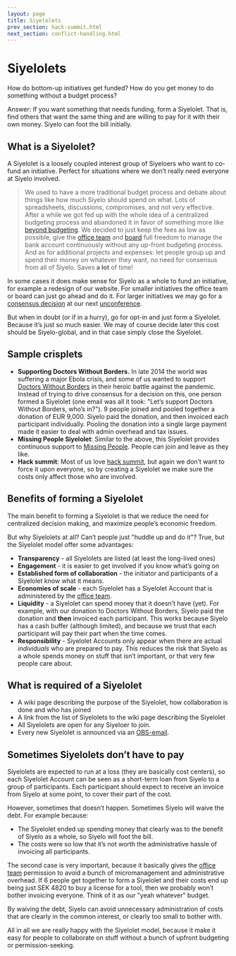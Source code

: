 ```yaml
---
layout: page
title: Siyelolets
prev_section: hack-summit.html
next_section: conflict-handling.html
---
```


# Siyelolets

How do bottom-up initiatives get funded? How do you get money to do
something without a budget process?

Answer: If you want something that needs funding, form a Siyelolet. That
is, find others that want the same thing and are willing to pay for it
with their own money. Siyelo can foot the bill initially.

## What is a Siyelolet?

A Siyelolet is a loosely coupled interest group of Siyeloers who want to
co-fund an initiative. Perfect for situations where we don’t really need
everyone at Siyelo involved.

> We used to have a more traditional budget process and debate about
> things like how much Siyelo should spend on what. Lots of
> spreadsheets, discussions, compromises, and not very effective. After
> a while we got fed up with the whole idea of a centralized budgeting
> process and abandoned it in favor of something more like [beyond
> budgeting](http://www.slideshare.net/Lewitz/bjarte-bogsnes-about-beyond-budgeting-at-ale2011).
> We decided to just keep the fees as low as possible, give the [office
> team](office-team.html) and [board](board.html) full freedom to manage
> the bank account continuously without any up-front budgeting process.
> And as for additional projects and expenses: let people group up and
> spend their money on whatever they want, no need for consensus from
> all of Siyelo. Saves **a lot** of time!

In some cases it does make sense for Siyelo as a whole to fund an
initiative, for example a redesign of our website. For smaller
initiatives the office team or board can just go ahead and do it. For
larger initiatives we may go for a [consensus decision](decisions.html)
at our next [unconference](unconference.html).

But when in doubt (or if in a hurry), go for opt-in and just form a
Siyelolet. Because it’s just so much easier. We may of course decide
later this cost should be Siyelo-global, and in that case simply close
the Siyelolet.

## Sample crisplets

-   **Supporting Doctors Without Borders.** In late 2014 the world was
    suffering a major Ebola crisis, and some of us wanted to support
    [Doctors Without Borders](http://www.msf.org) in their heroic battle
    against the pandemic. Instead of trying to drive consensus for a
    decision on this, one person formed a Siyelolet (one email was all
    it took: "Let’s support Doctors Without Borders, who’s in?"). 9
    people joined and pooled together a donation of EUR 9,000. Siyelo
    paid the donation, and then invoiced each participant individually.
    Pooling the donation into a single large payment made it easier to
    deal with admin overhead and tax issues.
-   **Missing People Siyelolet**: Similar to the above, this Siyelolet
    provides continuous support to [Missing
    People](http://missingpeople.se). People can join and leave as
    they like.
-   **Hack summit**: Most of us love [hack summit](hack-summit.html),
    but again we don’t want to force it upon everyone, so by creating a
    Siyelolet we make sure the costs only affect those who are involved.

## Benefits of forming a Siyelolet

The main benefit to forming a Siyelolet is that we reduce the need for
centralized decision making, and maximize people’s economic freedom.

But why Siyelolets at all? Can’t people just "huddle up and do it"?
True, but the Siyelolet model offer some advantages:

-   **Transparency** - all Siyelolets are listed (at least the
    long-lived ones)
-   **Engagement** - it is easier to get involved if you know what’s
    going on
-   **Established form of collaboration** - the initiator and
    participants of a Siyelolet know what it means.
-   **Economies of scale** - each Siyelolet has a Siyelolet Account that
    is administered by the [office team](office-team.html).
-   **Liquidity** - a Siyelolet can spend money that it doesn’t
    have (yet). For example, with our donation to Doctors Without
    Borders, Siyelo paid the donation and **then** invoiced
    each participant. This works because Siyelo has a cash buffer
    (although limited), and because we trust that each participant will
    pay their part when the time comes.
-   **Responsibility** - Siyelolet Accounts only appear when there are
    actual *individuals* who are prepared to pay. This reduces the risk
    that Siyelo as a whole spends money on stuff that isn’t important,
    or that very few people care about.

## What is required of a Siyelolet

-   A wiki page describing the purpose of the Siyelolet, how
    collaboration is done and who has joined
-   A link from the list of Siyelolets to the wiki page describing the
    Siyelolet
-   All Siyelolets are open for any Siyeloer to join.
-   Every new Siyelolet is announced via an
    [OBS-email](email-conventions.html).

## Sometimes Siyelolets don’t have to pay

Siyelolets are expected to run at a loss (they are basically cost
centers), so each Siyelolet Account can be seen as a short-term loan
from Siyelo to a group of participants. Each participant should expect
to receive an invoice from Siyelo at some point, to cover their part of
the cost.

However, sometimes that doesn’t happen. Sometimes Siyelo will waive the
debt. For example because:

-   The Siyelolet ended up spending money that clearly was to the
    benefit of Siyelo as a whole, so Siyelo will foot the bill.
-   The costs were so low that it’s not worth the administrative hassle
    of invoicing all participants.

The second case is very important, because it basically gives the
[office team](office-team.html) permission to avoid a bunch of
micromanagement and administrative overhead. If 6 people get together to
form a Siyelolet and their costs end up being just SEK 4820 to buy a
license for a tool, then we probably won’t bother invoicing everyone.
Think of it as our "yeah whatever" budget.

By waiving the debt, Siyelo can avoid unnecessary administration of
costs that are clearly in the common interest, or clearly too small to
bother with.

All in all we are really happy with the Siyelolet model, because it make
it easy for people to collaborate on stuff without a bunch of upfront
budgeting or permission-seeking.
